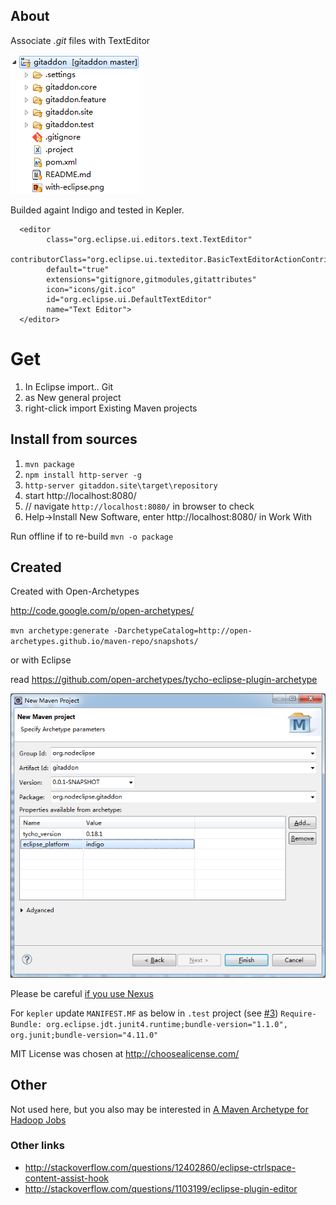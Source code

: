 
## About

Associate *.git* files with TextEditor

![](with-git-addon.PNG)

Builded againt Indigo and tested in Kepler.

      <editor
            class="org.eclipse.ui.editors.text.TextEditor"
            contributorClass="org.eclipse.ui.texteditor.BasicTextEditorActionContributor"
            default="true"
            extensions="gitignore,gitmodules,gitattributes"
            icon="icons/git.ico"
            id="org.eclipse.ui.DefaultTextEditor"
            name="Text Editor">
      </editor>

# Get

1. In Eclipse import.. Git
2. as New general project 
3. right-click import Existing Maven projects

## Install from sources

1. `mvn package`  
2. `npm install http-server -g`  
3. `http-server gitaddon.site\target\repository`
4. start http://localhost:8080/  
5. // navigate `http://localhost:8080/` in browser to check  
5. Help->Install New Software, enter http://localhost:8080/ in Work With  

Run offline if to re-build
`mvn -o package`

## Created

Created with Open-Archetypes

http://code.google.com/p/open-archetypes/

`mvn archetype:generate -DarchetypeCatalog=http://open-archetypes.github.io/maven-repo/snapshots/`

or with Eclipse

read https://github.com/open-archetypes/tycho-eclipse-plugin-archetype

![](with-eclipse.png)

Please be careful [if you use Nexus](https://github.com/open-archetypes/tycho-eclipse-plugin-archetype/issues/5)

For `kepler` update `MANIFEST.MF` as below in `.test` project (see [#3](https://github.com/open-archetypes/tycho-eclipse-plugin-archetype/issues/3))
`Require-Bundle: org.eclipse.jdt.junit4.runtime;bundle-version="1.1.0",
 org.junit;bundle-version="4.11.0"`

MIT License was chosen at <http://choosealicense.com/> 

## Other 

Not used here, but you also may be interested in
 [A Maven Archetype for Hadoop Jobs](http://blog.mafr.de/2010/08/01/maven-archetype-hadoop/)
 
### Other links
 
 - http://stackoverflow.com/questions/12402860/eclipse-ctrlspace-content-assist-hook
 - http://stackoverflow.com/questions/1103199/eclipse-plugin-editor
 
 
